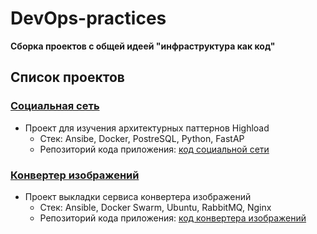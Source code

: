 # DevOps-practices

<b>Сборка проектов с общей идеей "инфраструктура как код"</b>

## Список проектов

### [Социальная сеть](https://github.com/rudikrudik/socialNetwork-devops) 
- Проект для изучения архитектурных паттернов Highload
  - Cтек: Ansibe, Docker, PostreSQL, Python, FastAP
  - Репозиторий кода приложения: [код социальной сети](https://github.com/rudikrudik/socialNetwork) 


### [Конвертер изображений](#t)
- Проект выкладки сервиса конвертера изображений
  - Стек: Ansible, Docker Swarm, Ubuntu, RabbitMQ, Nginx
  - Репозиторий кода приложения: [код конвертера изображений](https://github.com/rudikrudik/converter-app)